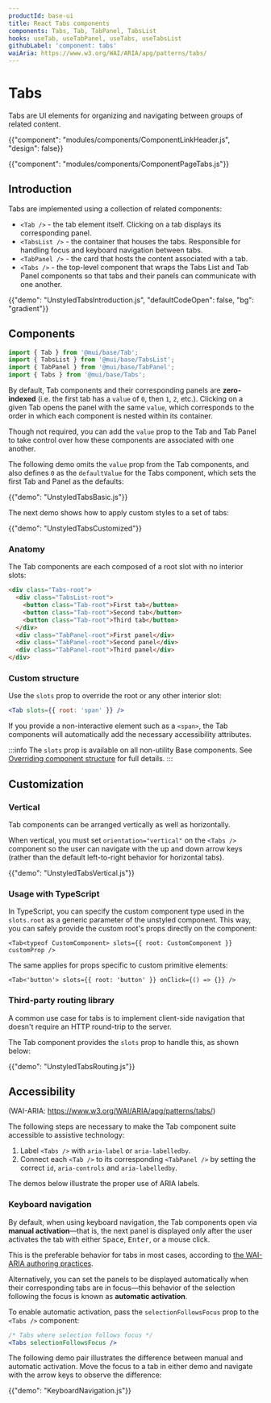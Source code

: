 ```yaml
---
productId: base-ui
title: React Tabs components
components: Tabs, Tab, TabPanel, TabsList
hooks: useTab, useTabPanel, useTabs, useTabsList
githubLabel: 'component: tabs'
waiAria: https://www.w3.org/WAI/ARIA/apg/patterns/tabs/
---
```


# Tabs

<p class="description">Tabs are UI elements for organizing and navigating between groups of related content.</p>

{{"component": "modules/components/ComponentLinkHeader.js", "design": false}}

{{"component": "modules/components/ComponentPageTabs.js"}}

## Introduction

Tabs are implemented using a collection of related components:

- `<Tab />` - the tab element itself. Clicking on a tab displays its corresponding panel.
- `<TabsList />` - the container that houses the tabs. Responsible for handling focus and keyboard navigation between tabs.
- `<TabPanel />` - the card that hosts the content associated with a tab.
- `<Tabs />` - the top-level component that wraps the Tabs List and Tab Panel components so that tabs and their panels can communicate with one another.

{{"demo": "UnstyledTabsIntroduction.js", "defaultCodeOpen": false, "bg": "gradient"}}

## Components

```jsx
import { Tab } from '@mui/base/Tab';
import { TabsList } from '@mui/base/TabsList';
import { TabPanel } from '@mui/base/TabPanel';
import { Tabs } from '@mui/base/Tabs';
```

By default, Tab components and their corresponding panels are **zero-indexed** (i.e. the first tab has a `value` of `0`, then `1`, `2`, etc.).
Clicking on a given Tab opens the panel with the same `value`, which corresponds to the order in which each component is nested within its container.

Though not required, you can add the `value` prop to the Tab and Tab Panel to take control over how these components are associated with one another.

The following demo omits the `value` prop from the Tab components, and also defines `0` as the `defaultValue` for the Tabs component, which sets the first Tab and Panel as the defaults:

{{"demo": "UnstyledTabsBasic.js"}}

The next demo shows how to apply custom styles to a set of tabs:

{{"demo": "UnstyledTabsCustomized"}}

### Anatomy

The Tab components are each composed of a root slot with no interior slots:

```html
<div class="Tabs-root">
  <div class="TabsList-root">
    <button class="Tab-root">First tab</button>
    <button class="Tab-root">Second tab</button>
    <button class="Tab-root">Third tab</button>
  </div>
  <div class="TabPanel-root">First panel</div>
  <div class="TabPanel-root">Second panel</div>
  <div class="TabPanel-root">Third panel</div>
</div>
```

### Custom structure

Use the `slots` prop to override the root or any other interior slot:

```jsx
<Tab slots={{ root: 'span' }} />
```

If you provide a non-interactive element such as a `<span>`, the Tab components will automatically add the necessary accessibility attributes.

:::info
The `slots` prop is available on all non-utility Base components.
See [Overriding component structure](/base-ui/guides/overriding-component-structure/) for full details.
:::

## Customization

### Vertical

Tab components can be arranged vertically as well as horizontally.

When vertical, you must set `orientation="vertical"` on the `<Tabs />` component so the user can navigate with the up and down arrow keys (rather than the default left-to-right behavior for horizontal tabs).

{{"demo": "UnstyledTabsVertical.js"}}

### Usage with TypeScript

In TypeScript, you can specify the custom component type used in the `slots.root` as a generic parameter of the unstyled component. 
This way, you can safely provide the custom root's props directly on the component:

```tsx
<Tab<typeof CustomComponent> slots={{ root: CustomComponent }} customProp />
```

The same applies for props specific to custom primitive elements:

```tsx
<Tab<'button'> slots={{ root: 'button' }} onClick={() => {}} />
```

### Third-party routing library

A common use case for tabs is to implement client-side navigation that doesn't require an HTTP round-trip to the server.

The Tab component provides the `slots` prop to handle this, as shown below:

{{"demo": "UnstyledTabsRouting.js"}}

## Accessibility

(WAI-ARIA: https://www.w3.org/WAI/ARIA/apg/patterns/tabs/)

The following steps are necessary to make the Tab component suite accessible to assistive technology:

1. Label `<Tabs />` with `aria-label` or `aria-labelledby`.
2. Connect each `<Tab />` to its corresponding `<TabPanel />` by setting the correct `id`, `aria-controls` and `aria-labelledby`.

The demos below illustrate the proper use of ARIA labels.

### Keyboard navigation

By default, when using keyboard navigation, the Tab components open via **manual activation**—that is, the next panel is displayed only after the user activates the tab with either <kbd class="key">Space</kbd>, <kbd class="key">Enter</kbd>, or a mouse click.

This is the preferable behavior for tabs in most cases, according to [the WAI-ARIA authoring practices](https://www.w3.org/WAI/ARIA/apg/patterns/tabs/).

Alternatively, you can set the panels to be displayed automatically when their corresponding tabs are in focus—this behavior of the selection following the focus is known as **automatic activation**.

To enable automatic activation, pass the `selectionFollowsFocus` prop to the `<Tabs />` component:

```jsx
/* Tabs where selection follows focus */
<Tabs selectionFollowsFocus />
```

The following demo pair illustrates the difference between manual and automatic activation.
Move the focus to a tab in either demo and navigate with the arrow keys to observe the difference:

{{"demo": "KeyboardNavigation.js"}}
